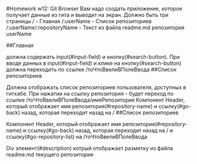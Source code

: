 #Homework w12: Git Browser
Вам надо создать приложение, которое получает данные из гита и выводит на экран. Должно быть три страницы
/ - Главная
/:userName - Список репозиториев
/:userName/:repositoryName - Текст из файла readme.md репозитория userName

##Главная

должна содержать input(#input-field) и кнопку(#search-button). При вводе данных в input(#input-field) и клике на кнопку(#search-button) должна переходить по ссылке /тоЧтоВвелиВПолеВвода
##Список репозиториев

Должна отображать список репозиториев пользователя, доступных в гитхабе. При нажатии на ссылку репозитория - будет переход по ссылке /тоЧтоВвелиВПолеВвода/имяРепозитория
Компонент Header, который отображает имя репозитория(#repository-name) и ссылку(#go-back) назад, которая переходит назад на /
##Список репозиториев

Компонент Header, который отображает имя репозитория(#repository-name) и ссылку(#go-back) назад, которая переходит назад на / и ссылку(#go-repository-list) на /тоЧтоВвелиВПолеВвода

Div элемент(#description) котрый отображает разметку из файла readme.md текущего репозитория
